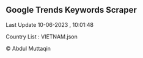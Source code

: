 

## Google Trends Keywords Scraper 
 
Last Update 10-06-2023 , 10:01:48

Country List :
VIETNAM.json



© Abdul Muttaqin 
